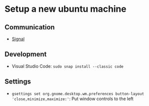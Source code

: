 # Setup a new ubuntu machine

## Communication
- [Signal](https://signal.org/download/linux/)

## Development
- Visual Studio Code: `sudo snap install --classic code`

## Settings
- `gsettings set org.gnome.desktop.wm.preferences button-layout 'close,minimize,maximize:'`: Put window controls to the left
